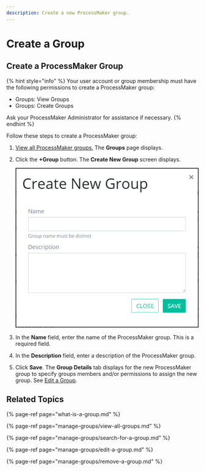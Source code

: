 ```yaml
---
description: Create a new ProcessMaker group.
---
```


# Create a Group

## Create a ProcessMaker Group

{% hint style="info" %}
Your user account or group membership must have the following permissions to create a ProcessMaker group:

* Groups: View Groups
* Groups: Create Groups

Ask your ProcessMaker Administrator for assistance if necessary.
{% endhint %}

Follow these steps to create a ProcessMaker group:

1. [View all ProcessMaker groups.](manage-groups/view-all-groups.md) The **Groups** page displays.
2. Click the **+Group** button. The **Create New Group** screen displays.  

   ![](../../.gitbook/assets/create-new-group-screen-admin.png)

3. In the **Name** field, enter the name of the ProcessMaker group. This is a required field.
4. In the **Description** field, enter a description of the ProcessMaker group.
5. Click **Save**. The **Group Details** tab displays for the new ProcessMaker group to specify groups members and/or permissions to assign the new group. See [Edit a Group](manage-groups/edit-a-group.md#edit-a-processmaker-group).

## Related Topics

{% page-ref page="what-is-a-group.md" %}

{% page-ref page="manage-groups/view-all-groups.md" %}

{% page-ref page="manage-groups/search-for-a-group.md" %}

{% page-ref page="manage-groups/edit-a-group.md" %}

{% page-ref page="manage-groups/remove-a-group.md" %}

